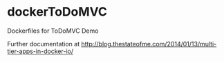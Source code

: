 dockerToDoMVC
=============

Dockerfiles for ToDoMVC Demo

Further documentation at http://blog.thestateofme.com/2014/01/13/multi-tier-apps-in-docker-io/
